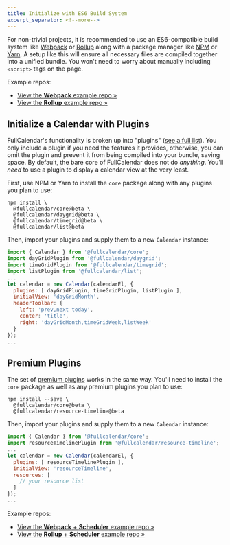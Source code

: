 ```yaml
---
title: Initialize with ES6 Build System
excerpt_separator: <!--more-->
---
```


For non-trivial projects, it is recommended to use an ES6-compatible build system like [Webpack](https://webpack.js.org/) or [Rollup](https://rollupjs.org) along with a package manager like [NPM](https://www.npmjs.com/) or [Yarn](https://yarnpkg.com).<!--more--> A setup like this will ensure all necessary files are compiled together into a unified bundle. You won't need to worry about manually including `<script>` tags on the page.

Example repos:

- [View the **Webpack** example repo &raquo;](https://github.com/fullcalendar/fullcalendar-example-projects/tree/v6/webpack)
- [View the **Rollup** example repo &raquo;](https://github.com/fullcalendar/fullcalendar-example-projects/tree/v6/rollup)


## Initialize a Calendar with Plugins

FullCalendar's functionality is broken up into "plugins" ([see a full list](plugin-index)). You only include a plugin if you need the features it provides, otherwise, you can omit the plugin and prevent it from being compiled into your bundle, saving space. By default, the bare core of FullCalendar does not do *anything*. You'll *need* to use a plugin to display a calendar view at the very least.

First, use NPM or Yarn to install the `core` package along with any plugins you plan to use:

```
npm install \
  @fullcalendar/core@beta \
  @fullcalendar/daygrid@beta \
  @fullcalendar/timegrid@beta \
  @fullcalendar/list@beta
```

Then, import your plugins and supply them to a new `Calendar` instance:

```js
import { Calendar } from '@fullcalendar/core';
import dayGridPlugin from '@fullcalendar/daygrid';
import timeGridPlugin from '@fullcalendar/timegrid';
import listPlugin from '@fullcalendar/list';
...
let calendar = new Calendar(calendarEl, {
  plugins: [ dayGridPlugin, timeGridPlugin, listPlugin ],
  initialView: 'dayGridMonth',
  headerToolbar: {
    left: 'prev,next today',
    center: 'title',
    right: 'dayGridMonth,timeGridWeek,listWeek'
  }
});
...
```


## Premium Plugins

The set of [premium plugins](premium) works in the same way. You'll need to install the `core` package as well as any premium plugins you plan to use:

```
npm install --save \
  @fullcalendar/core@beta \
  @fullcalendar/resource-timeline@beta
```

Then, import your plugins and supply them to a new `Calendar` instance:

```js
import { Calendar } from '@fullcalendar/core';
import resourceTimelinePlugin from '@fullcalendar/resource-timeline';
...
let calendar = new Calendar(calendarEl, {
  plugins: [ resourceTimelinePlugin ],
  initialView: 'resourceTimeline',
  resources: [
    // your resource list
  ]
});
...
```

Example repos:

- [View the **Webpack** + **Scheduler** example repo &raquo;](https://github.com/fullcalendar/fullcalendar-example-projects/tree/v6/webpack-scheduler)
- [View the **Rollup** + **Scheduler** example repo &raquo;](https://github.com/fullcalendar/fullcalendar-example-projects/tree/v6/rollup-scheduler)
